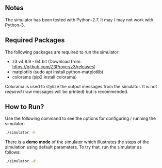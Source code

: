 ## Notes
The simulator has been tested with Python-2.7. It may / may not work with
Python-3.

## Required Packages
The following packages are required to run the simulator:
  - z3 v4.8.9 - 64 bit (Download from: https://github.com/Z3Prover/z3/releases)
  - matplotlib (sudo apt install python-matplotlib)
  - colorama (pip2 install colorama)

Colorama is used to stylize the output messages from the simulator. It is not
*required* (raw messages will be printed) but is recommended.

## How to Run?
Use the following command to see the options for configuring / running the simulator:
```bash
./simulator -h
```

There is a **demo mode** of the simulator which illustrates the steps of the simulation using default parameters. To try that, run the simulator as follows:
```bash
./simulator -d
```
